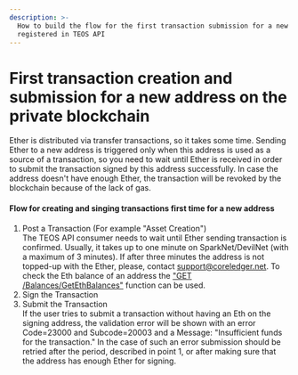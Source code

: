 ```yaml
---
description: >-
  How to build the flow for the first transaction submission for a new address
  registered in TEOS API
---
```


# First transaction creation and submission for a new address on the private blockchain

Ether is distributed via transfer transactions, so it takes some time. Sending Ether to a new address is triggered only when this address is used as a source of a transaction, so you need to wait until Ether is received in order to submit the transaction signed by this address successfully. In case the address doesn't have enough Ether, the transaction will be revoked by the blockchain because of the lack of gas.

#### Flow for creating and singing transactions first time for a new address

1. Post a Transaction (For example "Asset Creation")\
   The TEOS API consumer needs to wait until Ether sending transaction is confirmed. Usually, it takes up to one minute on SparkNet/DevilNet (with a maximum of 3 minutes). If after three minutes the address is not topped-up with the Ether, please, contact support@coreledger.net. To check the Eth balance of an address the ["GET /Balances/GetEthBalances"](../../../reference/) function can be used.
2. Sign the Transaction
3. Submit the Transaction\
   If the user tries to submit a transaction without having an Eth on the signing address, the validation error will be shown with an error Code=23000 and Subcode=20003 and a Message: "Insufficient funds for the transaction." In the case of such an error submission should be retried after the period, described in point 1, or after making sure that the address has enough Ether for signing.
